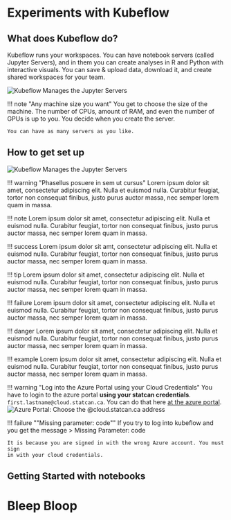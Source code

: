 # Experiments with Kubeflow 

## What does Kubeflow do?

Kubeflow runs your workspaces. You can have notebook servers (called Jupyter
Servers), and in them you can create analyses in R and Python with interactive
visuals. You can save & upload data, download it, and create shared workspaces
for your team.

![Kubeflow Manages the Jupyter Servers](../images/jupyter_in_action.png)

!!! note "Any machine size you want"
    You get to choose the size of the machine. The number of CPUs, amount of
    RAM, and even the number of GPUs is up to you. You decide when you create
    the server. 
    
    You can have as many servers as you like.
    

## How to get set up

![Kubeflow Manages the Jupyter Servers](../images/kubeflow_ui.png)

!!! warning "Phasellus posuere in sem ut cursus"
    Lorem ipsum dolor sit amet, consectetur adipiscing elit. Nulla et euismod
    nulla. Curabitur feugiat, tortor non consequat finibus, justo purus auctor
    massa, nec semper lorem quam in massa.
 
!!! note
    Lorem ipsum dolor sit amet, consectetur adipiscing elit. Nulla et euismod
    nulla. Curabitur feugiat, tortor non consequat finibus, justo purus auctor
    massa, nec semper lorem quam in massa.
    
!!! success
    Lorem ipsum dolor sit amt, consectetur adipiscing elit. Nulla et euismod
    nulla. Curabitur feugiat, tortor non consequat finibus, justo purus auctor
    massa, nec semper lorem quam in massa.
    
!!! tip
    Lorem ipsum dolor sit amet, consectetur adipiscing elit. Nulla et euismod
    nulla. Curabitur feugiat, tortor non consequat finibus, justo purus auctor
    massa, nec semper lorem quam in massa.
    
!!! failure
    Lorem ipsum dolor sit amet, consectetur adipiscing elit. Nulla et euismod
    nulla. Curabitur feugiat, tortor non consequat finibus, justo purus auctor
    massa, nec semper lorem quam in massa.
 
!!! danger
    Lorem ipsum dolor sit amet, consectetur adipiscing elit. Nulla et euismod
    nulla. Curabitur feugiat, tortor non consequat finibus, justo purus auctor
    massa, nec semper lorem quam in massa.

!!! example
    Lorem ipsum dolor sit amet, consectetur adipiscing elit. Nulla et euismod
    nulla. Curabitur feugiat, tortor non consequat finibus, justo purus auctor
    massa, nec semper lorem quam in massa.

 
!!! warning "Log into the Azure Portal using your Cloud Credentials"
    You have to login to the azure portal **using your statcan credentials**.
    `first.lastname@cloud.statcan.ca`. You can do that here [at the azure portal](https://portal.azure.com).
    ![Azure Portal: Choose the `@cloud.statcan.ca` address](../images/azure-login.png)


!!! failure ""Missing parameter: code""
    If you try to log into kubeflow and you get the message 
    > Missing Parameter: code

    It is because you are signed in with the wrong Azure account. You must sign
    in with your cloud credentials.
    

## Getting Started with notebooks



# Bleep Bloop
